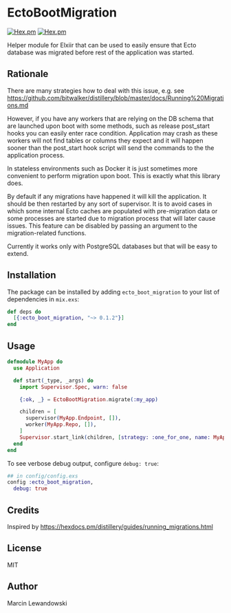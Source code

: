 # EctoBootMigration

[![Hex.pm](https://img.shields.io/hexpm/v/ecto_boot_migration.svg)](https://hex.pm/packages/ecto_boot_migration)
[![Hex.pm](https://img.shields.io/hexpm/dt/ecto_boot_migration.svg)](https://hex.pm/packages/ecto_boot_migration)

Helper module for Elxiir that can be used to easily ensure that Ecto database
was migrated before rest of the application was started.

## Rationale

There are many strategies how to deal with this issue,
e.g. see https://github.com/bitwalker/distillery/blob/master/docs/Running%20Migrations.md

However, if you have any workers that are relying on the DB schema that are
launched upon boot with some methods, such as release post_start hooks you
can easily enter race condition. Application may crash as these workers will
not find tables or columns they expect and it will happen sooner than the
post_start hook script will send the commands to the the application process.

In stateless environments such as Docker it is just sometimes more convenient
to perform migration upon boot. This is exactly what this library does.

By default if any migrations have happened it will kill the application.
It should be then restarted by any sort of supervisor. It is to avoid cases
in which some internal Ecto caches are populated with pre-migration data
or some processes are started due to migration process that will later
cause issues. This feature can be disabled by passing an argument to
the migration-related functions.

Currently it works only with PostgreSQL databases but that will be easy to
extend.

## Installation

The package can be installed by adding `ecto_boot_migration` to your list of
dependencies in `mix.exs`:

```elixir
def deps do
  [{:ecto_boot_migration, "~> 0.1.2"}]
end
```



## Usage

```elixir
defmodule MyApp do
  use Application

  def start(_type, _args) do
    import Supervisor.Spec, warn: false

    {:ok, _} = EctoBootMigration.migrate(:my_app)

    children = [
      supervisor(MyApp.Endpoint, []),
      worker(MyApp.Repo, []),
    ]
    Supervisor.start_link(children, [strategy: :one_for_one, name: MyApp.Supervisor])
  end
end
```


To see verbose debug output, configure `debug: true`:

```elixir
## in config/config.exs
config :ecto_boot_migration,
  debug: true
```


## Credits

Inspired by https://hexdocs.pm/distillery/guides/running_migrations.html


## License

MIT


## Author

Marcin Lewandowski
